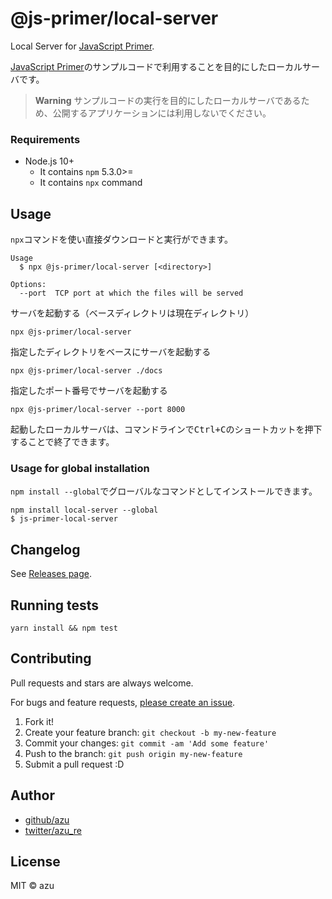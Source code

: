 # @js-primer/local-server

Local Server for [JavaScript Primer](https://github.com/asciidwango/js-primer).

[JavaScript Primer](https://github.com/asciidwango/js-primer)のサンプルコードで利用することを目的にしたローカルサーバです。

> **Warning**
> サンプルコードの実行を目的にしたローカルサーバであるため、公開するアプリケーションには利用しないでください。

### Requirements

- Node.js 10+
    - It contains `npm`  5.3.0>=
    - It contains `npx` command 

## Usage

`npx`コマンドを使い直接ダウンロードと実行ができます。

    Usage
      $ npx @js-primer/local-server [<directory>]

    Options:
      --port  TCP port at which the files will be served

サーバを起動する（ベースディレクトリは現在ディレクトリ）

    npx @js-primer/local-server

指定したディレクトリをベースにサーバを起動する

    npx @js-primer/local-server ./docs

指定したポート番号でサーバを起動する

    npx @js-primer/local-server --port 8000

起動したローカルサーバは、コマンドラインで<kbd>Ctrl+C</kbd>のショートカットを押下することで終了できます。

### Usage for global installation

`npm install --global`でグローバルなコマンドとしてインストールできます。

    npm install local-server --global
    $ js-primer-local-server

## Changelog

See [Releases page](https://github.com/js-primer/local-server/releases).

## Running tests

    yarn install && npm test

## Contributing

Pull requests and stars are always welcome.

For bugs and feature requests, [please create an issue](https://github.com/js-primer/local-server/issues).

1. Fork it!
2. Create your feature branch: `git checkout -b my-new-feature`
3. Commit your changes: `git commit -am 'Add some feature'`
4. Push to the branch: `git push origin my-new-feature`
5. Submit a pull request :D

## Author

- [github/azu](https://github.com/azu)
- [twitter/azu_re](https://twitter.com/azu_re)

## License

MIT © azu
